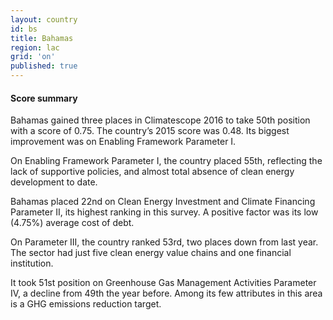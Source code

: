 ```yaml
---
layout: country
id: bs
title: Bahamas
region: lac
grid: 'on'
published: true
---
```



#### Score summary

Bahamas gained three places in Climatescope 2016 to take 50th position with a score of 0.75. The country’s 2015 score was 0.48. Its biggest improvement was on Enabling Framework Parameter I. 

On Enabling Framework Parameter I, the country placed 55th, reflecting the lack of supportive policies, and almost total absence of clean energy development to date.

Bahamas placed 22nd on Clean Energy Investment and Climate Financing Parameter II, its highest ranking in this survey. A positive factor was its low (4.75%) average cost of debt.

On Parameter III, the country ranked 53rd, two places down from last year. The sector had just five clean energy value chains and one financial institution.

It took 51st position on Greenhouse Gas Management Activities Parameter IV, a decline from 49th the year before. Among its few attributes in this area is a GHG emissions reduction target.
